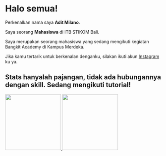 # Halo semua! 

Perkenalkan nama saya **Adit Milano**.<br>

Saya seorang **Mahasiswa** di ITB STIKOM Bali.<br>

Saya merupakan seorang mahasiswa yang sedang mengikuti kegiatan Bangkit Academy di Kampus Merdeka.<br>

Jika kamu tertarik untuk berkenalan denganku, silakan ikuti akun [Instagram](https://www.instagram.com/putotyra_kenasuspend/) ku ya.

## Stats hanyalah pajangan, tidak ada hubungannya dengan skill. Sedang mengikuti tutorial!
<p align="left">
<a href="https://github.com/AditMilano">
  <img height="180em" src="https://github-readme-stats-eight-theta.vercel.app/api?username=penuliscode&show_icons=true&theme=algolia&include_all_commits=true&count_private=true"/>
  <img height="180em" src="https://github-readme-stats-eight-theta.vercel.app/api/top-langs/?username=penuliscode&layout=compact&theme=algolia"/>
</a>
</p>
<!--
**AditMilano/AditMilano** is a ✨ _special_ ✨ repository because its `README.md` (this file) appears on your GitHub profile.

Here are some ideas to get you started:

- 🔭 I’m currently working on ...
- 🌱 I’m currently learning ...
- 👯 I’m looking to collaborate on ...
- 🤔 I’m looking for help with ...
- 💬 Ask me about ...
- 📫 How to reach me: ...
- 😄 Pronouns: ...
- ⚡ Fun fact: ...
-->
